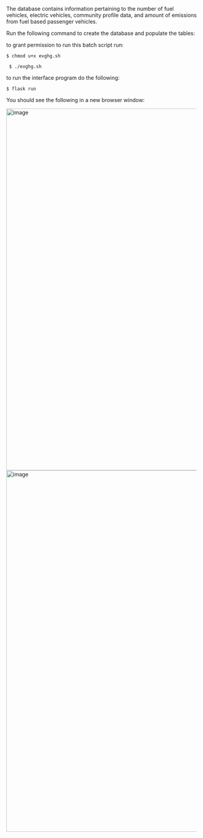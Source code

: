The database contains information pertaining to the number of fuel vehicles, electric vehicles, community profile data, and amount of emissions from fuel based passenger vehicles.


Run the following command to create the database and populate the tables:

  to grant permission to run this batch script run:

```
$ chmod u+x evghg.sh
```

```
 $ ./evghg.sh
```
to run the interface program do the following:

```
$ flask run
```

You should see the following in a new browser window: 

<img width="959" alt="image" src="https://user-images.githubusercontent.com/91216707/235376355-191af9e1-07c5-410e-a7e5-bdd2282a10e8.png">
<img width="958" alt="image" src="https://user-images.githubusercontent.com/91216707/235376277-905d97ad-d3f4-45cb-9e59-b39833c6aefc.png">

